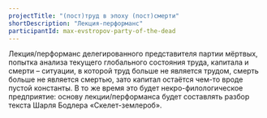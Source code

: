 ```yaml
---
projectTitle: "(пост)труд в эпоху (пост)смерти"
shortDescription: "Лекция-перформанс"
participantId: max-evstropov-party-of-the-dead
---
```


Лекция/перформанс делегированного представителя партии мёртвых, попытка анализа текущего глобального состояния труда, капитала и смерти – ситуации, в которой труд больше не является трудом, смерть больше не является смертью, зато капитал остаётся чем-то вроде пустой константы. В то же время это будет некро-филологическое предприятие: основу лекции/перформанса будет составлять разбор текста Шарля Бодлера «Скелет-землероб».
